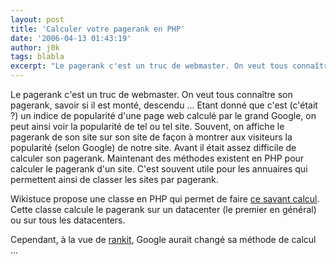 ```yaml
---
layout: post
title: 'Calculer votre pagerank en PHP'
date: '2006-04-13 01:43:19'
author: j0k
tags: blabla
excerpt: "Le pagerank c'est un truc de webmaster. On veut tous connaître son pagerank, savoir si il est monté, descendu ... Etant donné que c'est (c'était ?) un indice de popularité d'une page web calculé par le grand Google, on peut ainsi voir la popularité de tel ou tel site.     \nSouvent, on affiche le pagerank de son site sur son site de façon à montrer aux visiteurs      …"
---
```


Le pagerank c'est un truc de webmaster. On veut tous connaître son pagerank, savoir si il est monté, descendu ... Etant donné que c'est (c'était ?) un indice de popularité d'une page web calculé par le grand Google, on peut ainsi voir la popularité de tel ou tel site.
Souvent, on affiche le pagerank de son site sur son site de façon à montrer aux visiteurs la popularité (selon Google) de notre site. Avant il était assez difficile de calculer son pagerank. Maintenant des méthodes existent en PHP pour calculer le pagerank d'un site. C'est souvent utile pour les annuaires qui permettent ainsi de classer les sites par pagerank.

Wikistuce propose une classe en PHP qui permet de faire [ce savant calcul](http://www.wikistuce.info/doku.php/php/classe/calculer_votre_pagerank). Cette classe calcule le pagerank sur un datacenter (le premier en général) ou sur tous les datacenters.

Cependant, à la vue de [rankit](http://rankit.free.fr/), Google aurait changé sa méthode de calcul ...
